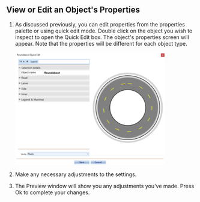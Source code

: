 ## View or Edit an Object's Properties

 1. As discussed previously, you can edit properties from the properties palette or using quick edit mode. Double click on the object you wish to inspect to open the Quick Edit box. The object's properties screen will appear. Note that the properties will be different for each object type.

    ![Quick_Edit_screen](./assets/Quick_Edit_screen.png)

1. Make any necessary adjustments to the settings.
2. The Preview window will show you any adjustments you've made. Press Ok to complete your changes.